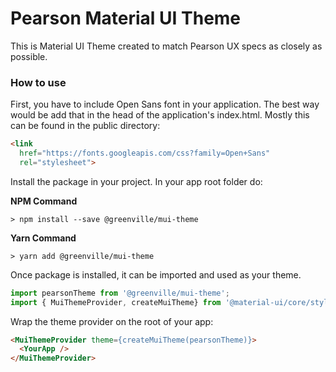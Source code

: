 # Pearson Material UI Theme

This is Material UI Theme created to match Pearson UX specs as closely as possible.

### How to use
First, you have to include Open Sans font in your application. The best way would be add that in the head of
the application's index.html. Mostly this can be found in the public directory:
```html
<link
  href="https://fonts.googleapis.com/css?family=Open+Sans"
  rel="stylesheet">
```

Install the package in your project. In your app root folder do:

**NPM Command**

```shell
> npm install --save @greenville/mui-theme
```

**Yarn Command**

```shell
> yarn add @greenville/mui-theme
```

Once package is installed, it can be imported and used as your theme.
```javascript
import pearsonTheme from '@greenville/mui-theme';
import { MuiThemeProvider, createMuiTheme} from '@material-ui/core/styles';
```

Wrap the theme provider on the root of your app:

```html
<MuiThemeProvider theme={createMuiTheme(pearsonTheme)}>
  <YourApp />
</MuiThemeProvider>
```
